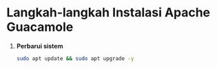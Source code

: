 # Langkah-langkah Instalasi Apache Guacamole

1. **Perbarui sistem**
   ```bash
   sudo apt update && sudo apt upgrade -y
```
